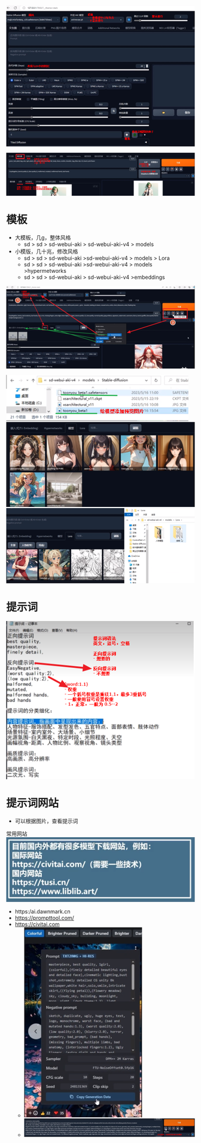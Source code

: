 
![](../photo/Pasted%20image%2020241210170513.png)

![](../photo/Pasted%20image%2020241210170939.png)

# 模板
- 大模板，几g，整体风格
	- sd > sd > sd-webui-aki > sd-webui-aki-v4 > models 
- 小模版，几十兆，修改风格
	-  sd > sd > sd-webui-aki >sd-webui-aki-v4 > models > Lora
	-  sd > sd > sd-webui-aki >sd-webui-aki-v4 > models >hypermetworks
	-  sd > sd > sd-webui-aki > sd-webui-aki-v4 >embeddings

![](../photo/Pasted%20image%2020241210174102.png)

![](../photo/Pasted%20image%2020241210182543.png)
![](../photo/Pasted%20image%2020241210182627.png)
![](../photo/Pasted%20image%2020241210182814.png)

# 提示词
![](../photo/Pasted%20image%2020241210163955.png)

# 提示词网站
- 可以根据图片，查看提示词

常用网站
![](../photo/Pasted%20image%2020241224152535.png)
- https:/ai.dawnmark.cn
- https://prompttool.com/
- https://civitai.com
	- ![](../photo/Pasted%20image%2020241210164351.png)
	- ![](../photo/Pasted%20image%2020241210164507.png)
